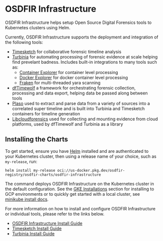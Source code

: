 # OSDFIR Infrastructure

OSDFIR Infrastructure helps setup Open Source
Digital Forensics tools to Kubernetes clusters using Helm.

Currently, OSDFIR Infrastructure supports the deployment and integration of the following tools:

* [Timesketch](https://github.com/google/timesketch) for collaborative forensic timeline analysis
* [Turbinia](https://github.com/google/turbinia) for automating processing of forensic evidence at scale helping find prevelant badness. Includes built-in integrations to many tools such as:
  * [Container Explorer](https://github.com/google/container-explorer) for container level processing
  * [Docker Explorer](https://github.com/google/docker-explorer) for docker container level processing
  * [Fraken](https://github.com/google/turbinia/tree/master/tools/fraken) for multi-threaded yara scanning
* [dfTimewolf](https://github.com/log2timeline/dftimewolf) a framework for orchestrating forensic collection, processing and data export, helping data be passed along between tools
* [Plaso](https://github.com/log2timeline/plaso) used to extract and parse data from a variety of sources into a correlated super timeline and is built into Turbinia and Timesketch containers for timeline generation
* [Libcloudforensics](https://github.com/google/cloud-forensics-utils/) used for collecting and mounting evidence from cloud platforms, used by dfTimewolf and Turbinia as a library

## Installing the Charts

To get started, ensure you have [Helm](https://helm.sh) installed and are authenticated to your Kubernetes cluster, then using a release name of your choice, such as `my-release`, run:

```console
helm install my-release oci://us-docker.pkg.dev/osdfir-registry/osdfir-charts/osdfir-infrastructure
```

The command deploys OSDFIR Infrastructure on the Kubernetes cluster in the default configuration. See the [GKE Installations](charts/osdfir-infrastructure/README.md) section for installing to GCP environments or to quickly get started with a local cluster, see [minikube install docs](https://minikube.sigs.k8s.io/docs/start/).

For more information on how to install and configure OSDFIR Infrastructure or individual tools, please refer to the links below.

* [OSDFIR Infrastructure Install Guide](charts/osdfir-infrastructure/README.md)
* [Timesketch Install Guide](charts/timesketch/README.md)
* [Turbinia Install Guide](charts/turbinia/README.md)
